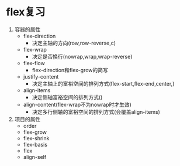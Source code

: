 # flex复习

1. 容器的属性
    - flex-direction
      - 决定主轴的方向(row,row-reverse,c)
    - flex-wrap
      - 决定是否换行(nowrap,wrap,wrap-reverse)
    - flex-flow
      - flex-direction和flex-grow的简写
    - justify-content
      - 决定主轴上的富裕空间的排列方式(flex-start,flex-end,center,)
    - align-items
      - 决定侧轴富裕空间的排列方式()
    - align-content(flex-wrap不为nowrap时才生效)
      - 决定多行侧轴的富裕空间的排列方式(会覆盖align-items)
2. 项目的属性
    - order
    - flex-grow
    - flex-shrink
    - flex-basis
    - flex
    - align-self
